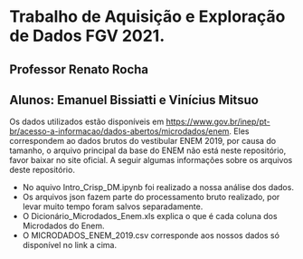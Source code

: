 # Trabalho de Aquisição e Exploração de Dados FGV 2021.
## Professor Renato Rocha
## Alunos: Emanuel Bissiatti e Vinícius Mitsuo 

Os dados utilizados estão disponíveis em https://www.gov.br/inep/pt-br/acesso-a-informacao/dados-abertos/microdados/enem. Eles correspondem ao dados brutos do vestibular ENEM 2019, por causa do tamanho, o arquivo principal da base do ENEM não está neste repositório, favor baixar no site oficial. A seguir algumas informações sobre os arquivos deste repositório.

* No aquivo Intro_Crisp_DM.ipynb foi realizado a nossa análise dos dados.
* Os arquivos json fazem parte do processamento bruto realizado, por levar muito tempo foram salvos separadamente.
* O Dicionário_Microdados_Enem.xls explica o que é cada coluna dos Microdados do Enem.
* O MICRODADOS_ENEM_2019.csv corresponde aos nossos dados só disponível no link a cima.
